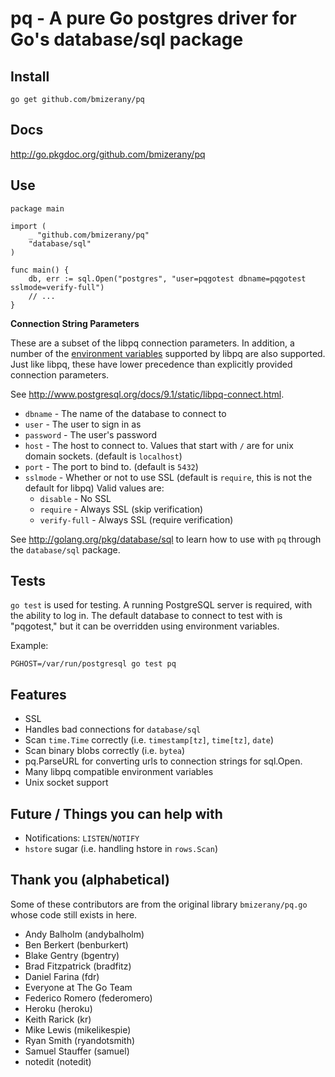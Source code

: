 # pq - A pure Go postgres driver for Go's database/sql package

## Install

	go get github.com/bmizerany/pq

## Docs

<http://go.pkgdoc.org/github.com/bmizerany/pq>

## Use

	package main

	import (
		_ "github.com/bmizerany/pq"
		"database/sql"
	)

	func main() {
		db, err := sql.Open("postgres", "user=pqgotest dbname=pqgotest sslmode=verify-full")
		// ...
	}

**Connection String Parameters**

These are a subset of the libpq connection parameters.  In addition, a
number of the [environment
variables](http://www.postgresql.org/docs/9.1/static/libpq-envars.html)
supported by libpq are also supported.  Just like libpq, these have
lower precedence than explicitly provided connection parameters.

See http://www.postgresql.org/docs/9.1/static/libpq-connect.html.

* `dbname` - The name of the database to connect to
* `user` - The user to sign in as
* `password` - The user's password
* `host` - The host to connect to. Values that start with `/` are for unix domain sockets. (default is `localhost`)
* `port` - The port to bind to. (default is `5432`)
* `sslmode` - Whether or not to use SSL (default is `require`, this is not the default for libpq)
	Valid values are:
	* `disable` - No SSL
	* `require` - Always SSL (skip verification)
	* `verify-full` - Always SSL (require verification)

See http://golang.org/pkg/database/sql to learn how to use with `pq` through the `database/sql` package.

## Tests

`go test` is used for testing.  A running PostgreSQL server is
required, with the ability to log in.  The default database to connect
to test with is "pqgotest," but it can be overridden using environment
variables.

Example:

	PGHOST=/var/run/postgresql go test pq

## Features

* SSL
* Handles bad connections for `database/sql`
* Scan `time.Time` correctly (i.e. `timestamp[tz]`, `time[tz]`, `date`)
* Scan binary blobs correctly (i.e. `bytea`)
* pq.ParseURL for converting urls to connection strings for sql.Open.
* Many libpq compatible environment variables
* Unix socket support

## Future / Things you can help with

* Notifications: `LISTEN`/`NOTIFY`
* `hstore` sugar (i.e. handling hstore in `rows.Scan`)

## Thank you (alphabetical)

Some of these contributors are from the original library `bmizerany/pq.go` whose
code still exists in here.

* Andy Balholm (andybalholm)
* Ben Berkert (benburkert)
* Blake Gentry (bgentry)
* Brad Fitzpatrick (bradfitz)
* Daniel Farina (fdr)
* Everyone at The Go Team
* Federico Romero (federomero)
* Heroku (heroku)
* Keith Rarick (kr)
* Mike Lewis (mikelikespie)
* Ryan Smith (ryandotsmith)
* Samuel Stauffer (samuel)
* notedit (notedit)
